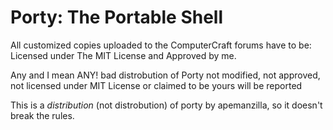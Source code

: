 # Porty: The Portable Shell

All customized copies uploaded to the ComputerCraft forums have to be:
Licensed under The MIT License and Approved by me.

Any and I mean ANY! bad distrobution of Porty not modified, not approved, not licensed under MIT License or claimed to be yours will be reported

This is a *distribution* (not distrobution) of porty by apemanzilla, so it doesn't break the rules.
